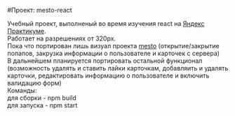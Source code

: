 #Проект: mesto-react

Учебный проект, выполненый во время изучения react на [Яндекс Практикуме](https://practicum.yandex.ru/).   
Работает на разрешениях от 320px.  
Пока что портирован лишь визуал проекта [mesto](https://github.com/Raneren/mesto) (открытие/закрытие попапов, закрузка информации о пользователе и карточек с сервера)  
В дальнейшем планируется портировать остальной функционал (возможность удалять и ставить лайки карточкам, добавляить и удалять карточки, редактировать информацию о пользователе и включить валидацию форм)  
Команды:  
для сборки - npm build  
для запуска - npm start 
